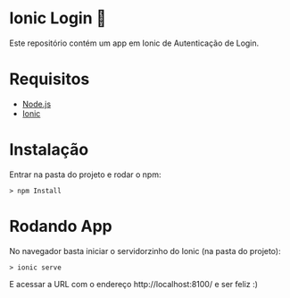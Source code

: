 # Ionic Login :iphone: 
Este repositório contém um app em Ionic de Autenticação de Login.

# Requisitos
* [Node.js](https://nodejs.org/en/)
* [Ionic](https://ionicframework.com/docs/intro/installation/)

# Instalação
Entrar na pasta do projeto e rodar o npm:
```
> npm Install

```

# Rodando App
No navegador basta iniciar o servidorzinho do Ionic (na pasta do projeto):

```
> ionic serve

```

E acessar a URL com o endereço http://localhost:8100/ e ser feliz :)

